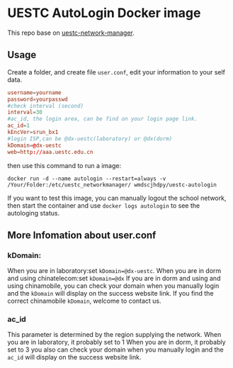 # UESTC AutoLogin Docker image
This repo base on [uestc-network-manager](https://github.com/wmdscjhdpy/uestc-network-manager).
## Usage
Create a folder, and create file `user.conf`, edit your information to your self data.
```conf
username=yourname
password=yourpasswd
#check interval (second)
interval=30
#ac_id, the login area, can be find on your login page link.
ac_id=1
kEncVer=srun_bx1
#login ISP,can be @dx-uestc(laboratory) or @dx(dorm)
kDomain=@dx-uestc
web=http://aaa.uestc.edu.cn
```
then use this command to run a image:
```
docker run -d --name autologin --restart=always -v /Your/Folder:/etc/uestc_networkmanager/ wmdscjhdpy/uestc-autologin
```
If you want to test this image, you can manually logout the school network, then start the container and use `docker logs autologin` to see the autologing status.

## More Infomation about user.conf
### kDomain:
When you are in laboratory:set `kDomain=@dx-uestc`.
When you are in dorm and using chinatelecom:set `kDomain=@dx`
If you are in dorm and using and using chinamobile, you can check your domain when you manually login and the `kDomain` will display on the success website link. If you find the correct chinamobile `kDomain`, welcome to contact us.

### ac_id
This parameter is determined by the region supplying the network.
When you are in laboratory, it probably set to 1
When you are in dorm, it probably set to 3
you also can check your domain when you manually login and the `ac_id` will display on the success website link.